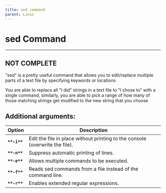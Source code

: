 ```yaml
---
title: sed command
parent: Linux
---
```

# sed Command
___
## NOT COMPLETE
"sed" is a pretty useful command that allows you to edit/replace multiple parts of a text file by specifying keywords or locations

You are able to replace all "I did" strings in a text file to "I chose to" with a single command, similarly, you are able to pick a range of how many of those matching strings get modified to the new string that you choose



## Additional arguments:
| Option       | Description                                                                  |
| ------------ | ---------------------------------------------------------------------------- |
| **`**-i**`** | Edit the file in place without printing to the console (overwrite the file). |
| **`**-n**`** | Suppress automatic printing of lines.                                        |
| **`**-e**`** | Allows multiple commands to be executed.                                     |
| **`**-f**`** | Reads sed commands from a file instead of the command line.                  |
| **`**-r**`** | Enables extended regular expressions.                                        |
